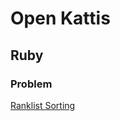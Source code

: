 # Open Kattis
## Ruby
### Problem
[Ranklist Sorting](https://open.kattis.com/problems/ranklistsorting)